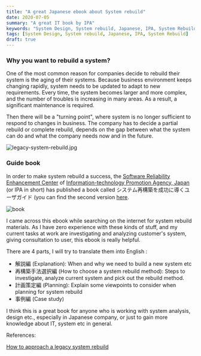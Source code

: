 ```yaml
---
title: "A great Japanese ebook about System rebuild"
date: 2020-07-05
summary: "A great IT book by IPA"
keywords: "System Design, System rebuild, Japanese, IPA, System Rebuild"
tags: [System Design, System rebuild, Japanese, IPA, System Rebuild]
draft: true
---
```


### Why you want to rebuild a system?
One of the most common reason for companies decide to rebuild their system is the aging of their systems.
Because business environment keeps changing rapidly, system needs to be updated to adapt to new requirements. Every time, the system becomes larger and more complex, and the number of troubles is increasing in many areas. As a result, a significant maintenance is required.

Then there will be a "turning point", where system is no longer sufficient to respond to changes in business. The company has to decide a partial rebuild or complete rebuild, depends on the gap between what the system can do and what the company needs now and in the future.

![legacy-system-rebuild.jpg](legacy-system-rebuild.jpg)

### Guide book
In order to make system rebuild a success, the [Software Reliability Enhancement Center](https://www.ipa.go.jp/sec/about/info.html) of [Information-technology Promotion Agency, Japan](https://ja.wikipedia.org/wiki/%E6%83%85%E5%A0%B1%E5%87%A6%E7%90%86%E6%8E%A8%E9%80%B2%E6%A9%9F%E6%A7%8B) (or IPA in short) has published a book called システム再構築を成功に導くユーザガイド (you can find the second version [here](https://www.ipa.go.jp/sec/publish/tn16-009.html).

![book](book_cover.png)

I came across this ebook while searching on the internet for system rebuild materials. As I have zero experience with these kinds of stuff, and my current tasks at work are investigating and analyzing customer's system, giving consultation to user, this ebook is really helpful.

There are 4 parts, I will try to translate them into English :
* 解説編 (Explanation): When and why we need to build a new system etc
* 再構築手法選択編 (How to choose a system rebuild method): Steps to investigate, analyze current system and pick out the rebuild method.
* 計画策定編 (Planning): Explain some viewpoints to consider when planning for system rebuild
* 事例編 (Case study)

I think this is a great book for anyone who is working with system analysis, design etc., especially in Japanese company, or just to gain more knowledge about IT, system etc in general.

References:

[How to approach a legacy system rebuild](https://www.intergy.com.au/legacy-system-rebuild/)

